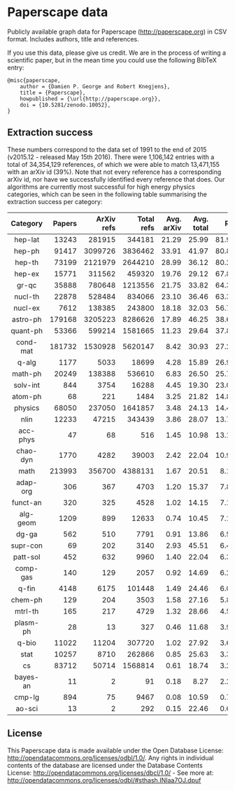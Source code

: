 Paperscape data
===============

Publicly available graph data for Paperscape (http://paperscape.org) in CSV format. Includes authors, title and references.

If you use this data, please give us credit. We are in the process of writing a scientific paper, but in the mean time you could use the following BibTeX entry:

```
@misc{paperscape,
    author = {Damien P. George and Robert Knegjens},
    title = {Paperscape},
    howpublished = {\url{http://paperscape.org}},
    doi = {10.5281/zenodo.10052},
}
```

Extraction success
------------------

These numbers correspond to the data set of 1991 to the end of 2015 (v2015.12 - released May 15th 2016).
There were 1,106,142 entries with a total of 34,354,129 references, of which we were able to match 13,471,155 with an arXiv id (39%).
Note that not every reference has a corresponding arXiv id, nor have we successfully identified every reference that does.
Our algorithms are currently most successful for high energy physics categories, which can be seen in the following table summarising the extraction success per category:

| Category | Papers | ArXiv refs | Total refs | Avg. arXiv | Avg. total |  Ratio |
|:--------:| ------:| ----------:| ----------:| ----------:| ----------:| ------:| 
|  hep-lat |  13243 |     281915 |     344181 |      21.29 |      25.99 | 81.91% |
|   hep-ph |  91417 |    3099726 |    3836462 |      33.91 |      41.97 | 80.80% |
|   hep-th |  73199 |    2121979 |    2644210 |      28.99 |      36.12 | 80.25% |
|   hep-ex |  15771 |     311562 |     459320 |      19.76 |      29.12 | 67.83% |
|    gr-qc |  35888 |     780648 |    1213556 |      21.75 |      33.82 | 64.33% |
|  nucl-th |  22878 |     528484 |     834066 |      23.10 |      36.46 | 63.36% |
|  nucl-ex |   7612 |     138385 |     243800 |      18.18 |      32.03 | 56.76% |
| astro-ph | 179168 |    3205223 |    8286626 |      17.89 |      46.25 | 38.68% |
| quant-ph |  53366 |     599214 |    1581665 |      11.23 |      29.64 | 37.89% |
| cond-mat | 181732 |    1530928 |    5620147 |      8.42  |      30.93 | 27.24% |
|    q-alg |   1177 |       5033 |      18699 |      4.28  |      15.89 | 26.92% |
|  math-ph |  20249 |     138388 |     536610 |      6.83  |      26.50 | 25.79% |
| solv-int |    844 |       3754 |      16288 |      4.45  |      19.30 | 23.05% |
|  atom-ph |     68 |        221 |       1484 |      3.25  |      21.82 | 14.89% |
|  physics |  68050 |     237050 |    1641857 |      3.48  |      24.13 | 14.44% |
|     nlin |  12233 |      47215 |     343439 |      3.86  |      28.07 | 13.75% |
| acc-phys |     47 |         68 |        516 |      1.45  |      10.98 | 13.18% |
| chao-dyn |   1770 |       4282 |      39003 |      2.42  |      22.04 | 10.98% |
|     math | 213993 |     356700 |    4388131 |      1.67  |      20.51 | 8.13%  |
| adap-org |    306 |        367 |       4703 |      1.20  |      15.37 | 7.80%  |
| funct-an |    320 |        325 |       4528 |      1.02  |      14.15 | 7.18%  |
| alg-geom |   1209 |        899 |      12633 |      0.74  |      10.45 | 7.12%  |
|    dg-ga |    562 |        510 |       7791 |      0.91  |      13.86 | 6.55%  |
| supr-con |     69 |        202 |       3140 |      2.93  |      45.51 | 6.43%  |
| patt-sol |    452 |        632 |       9960 |      1.40  |      22.04 | 6.35%  |
| comp-gas |    140 |        129 |       2057 |      0.92  |      14.69 | 6.27%  |
|    q-fin |   4148 |       6175 |     101448 |      1.49  |      24.46 | 6.09%  |
|  chem-ph |    129 |        204 |       3503 |      1.58  |      27.16 | 5.82%  |
|  mtrl-th |    165 |        217 |       4729 |      1.32  |      28.66 | 4.59%  |
| plasm-ph |     28 |         13 |        327 |      0.46  |      11.68 | 3.98%  |
|    q-bio |  11022 |      11204 |     307720 |      1.02  |      27.92 | 3.64%  |
|     stat |  10257 |       8710 |     262866 |      0.85  |      25.63 | 3.31%  |
|       cs |  83712 |      50714 |    1568814 |      0.61  |      18.74 | 3.23%  |
| bayes-an |     11 |          2 |         91 |      0.18  |      8.27  | 2.20%  |
|   cmp-lg |    894 |         75 |       9467 |      0.08  |      10.59 | 0.79%  |
|   ao-sci |     13 |          2 |        292 |      0.15  |      22.46 | 0.68%  |

License
-------

This Paperscape data is made available under the Open Database License: http://opendatacommons.org/licenses/odbl/1.0/. Any rights in individual contents of the database are licensed under the Database Contents License: http://opendatacommons.org/licenses/dbcl/1.0/ - See more at: http://opendatacommons.org/licenses/odbl/#sthash.INIaa7OJ.dpuf
